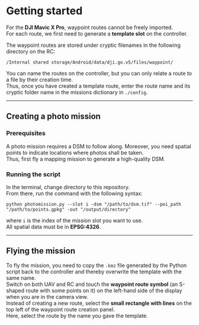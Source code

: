 # Getting started

For the **DJI Mavic X Pro**, waypoint routes cannot be freely imported.  
For each route, we first need to generate a **template slot** on the controller.

The waypoint routes are stored under cryptic filenames in the following directory on the RC:

`/Internal shared storage/Android/data/dji.go.v5/files/waypoint/`

You can name the routes on the controller, but you can only relate a route to a file by their creation time.  
Thus, once you have created a template route, enter the route name and its cryptic folder name in the missions dictionary in `./config`.

---

## Creating a photo mission

### Prerequisites

A photo mission requires a DSM to follow along. Moreover, you need spatial points to indicate locations where photos shall be taken.  
Thus, first fly a mapping mission to generate a high-quality DSM.

### Running the script

In the terminal, change directory to this repository.  
From there, run the command with the following syntax:

```
python photomission.py --slot i -dsm "/path/to/dsm.tif" --poi_path "/path/to/points.gpkg" -out "/output/directory"
```

where `i` is the index of the mission slot you want to use.  
All spatial data must be in **EPSG:4326**.

---

## Flying the mission

To fly the mission, you need to copy the `.kmz` file generated by the Python script back to the controller and thereby overwrite the template with the same name.  
Switch on both UAV and RC and touch the **waypoint route symbol** (an S-shaped route with some points on it) on the left-hand side of the display when you are in the camera view.  
Instead of creating a new route, select the **small rectangle with lines** on the top left of the waypoint route creation panel.  
Here, select the route by the name you gave the template.